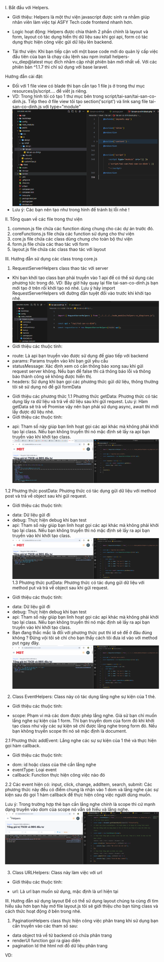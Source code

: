 I. Bắt đầu với Helpers.

- Giới thiệu: Helpers là một thư viện javascript được sinh ra nhằm giúp nhân viên làm việc tại ASFY Tech code frontend
nhanh hơn.

- Logic hoạt động: Helpers được chia thành 2 phần chính là layout và form, layout có tác dụng hiển thị dữ liệu sau khi
gọi api, form có tác dụng thực hiện công việc gửi dữ liệu lên backend.

- Tải thư viện: Khi bạn tiếp cận với một base code mới do quản lý cấp việc đầu tiên của bạn là chạy câu lệnh sau npm
install helpers-vu_diep@latest mục đích nhằm cập nhật phiên bản mới nhất về. Với các phiên bản ^1.1.7 thì chỉ sử dụng
với base laravel.

Hướng đẫn cài đặt:

- Đối với 1 file view có blade thì bạn cần tạo 1 file js ở trong thư mục resources/js/script.... để viết js riêng.
- VD: Trong hình tôi có tạo 1 thư mục bên trong script/tai-san/tai-san-co-dinh.js. Tiếp theo ở file view tôi tạo
section('script') và link sang file tai-san-co-dinh.js với type="module"
![alt text](image.png)
- Lưu ý: Các bạn nên tạo như trong hình để tránh bị lỗi nhé !

II. Tổng quan về các file trong thư viện

1. common.js file chứa các function dùng chung cho các dự án trước đó.
2. coreFunctions.js file chứa các function sử dụng cho thư viện
3. core.js file chứa các class dùng chung cho toàn bộ thư viện
4. form.js file chứa các thao tác với form
5. layout.js file chứa các class thao tác với layout

III. Hướng đẫn sử dụng các class trong core.js

1. RequestServerHelpers class thao tác với server

- Khi bạn khởi tạo class bạn phải truyền vào 1 api để có thể sử dụng các phương tức trong đó.
VD: Bây giờ hãy quay lại file tai-san-co-dinh.js bạn mới tạo ở trên rồi khởi tạo nó nhé. Lưu ý hãy import
RequestServerHelpers với đường đẫn tuyệt đối vào trước khi khởi tạo nhé.
![alt text](image-1.png)
- Giới thiệu các thuộc tính:

* route: Là api bạn truyền vào được sử dụng để giao tiếp với backend
* params: Params truyền vào khi bạn gửi yêu cầu
* statusMessage: Xác định xem có cần thông báo xong sau khi gửi request server không. Nếu bạn để false thì cả thông báo
lỗi và thông báo thành công sẽ không được hiển thị.
* headers: Sử dụng khi bạn gọi các phương thức gửi dữ liệu, thông thường tôi sẽ sử dụng nó để gửi formData

- Giới thiệu các phương thức
1.1 Phương thức getData: Phương thức có tác dụng lấy ra dữ liệu và trả về dữ liệu sau khi gửi request. Lưu ý: Hàm
getData sẽ trả về Promise vậy nên bạn phải sử dụng async, await thì mới lấy được dữ liệu nhé.
- Giới thiệu các thuộc tính:

* api: Tham số này giúp bạn linh hoạt gọi các api khác mà không phải khởi tạo lại class. Nếu bạn không truyền thì nó mặc
định sẽ lấy ra api bạn truyền vào khi khởi tạo class.
![alt text](image-2.png)

1.2 Phương thức postData: Phương thức có tác dụng gửi dữ liệu với method post và trả về object sau khi gửi request.

- Giới thiệu các thuộc tính:

* data: Dữ liệu gửi đi
* debug: Thực hiện debug khi bạn test
* api: Tham số này giúp bạn linh hoạt gọi các api khác mà không phải khởi tạo lại class. Nếu bạn không truyền thì nó mặc
định sẽ lấy ra api bạn truyền vào khi khởi tạo class.
![alt text](image-3.png)
1.3 Phương thức putData: Phương thức có tác dụng gửi dữ liệu với method put và trả về object sau khi gửi request.

- Giới thiệu các thuộc tính:

* data: Dữ liệu gửi đi
* debug: Thực hiện debug khi bạn test
* api: Tham số này giúp bạn linh hoạt gọi các api khác mà không phải khởi tạo lại class. Nếu bạn không truyền thì nó mặc
định sẽ lấy ra api bạn truyền vào khi khởi tạo class.
* Bạn đang thắc mắc là đối với phương thức put thì id sẽ để ở đâu đúng không ? Đừng vội tôi sẽ chỉ cho bạn thấy cách tôi
đưa id vào với method put ngay đây.
![alt text](image-4.png)

2. Class EventHelpers: Class này có tác dụng lắng nghe sự kiện của 1 thẻ.

- Giới thiệu các thuộc tính:

* scope: Phạm vi mà các dom được phép lắng nghe. Giả sử bạn chỉ muốn lắng nghe sự kiện của 1 form. Thì bạn truyền dom
của form đó khi khởi tạo class như vậy các sự kiện sẽ chỉ được lắng nghe trong form đó. Nếu bạn không truyền scope thì
nó sẽ mặc định là document.

2.1 Phương thức addEvent: Lắng nghe các sự sự kiện của 1 thẻ và thực hiện gọi hàm callback.

- Giới thiệu các thuộc tính:

* dom: id hoặc class của thẻ cần lắng nghe
* eventType: Loại event
* callback: Function thực hiện công việc nào đó

2.2 Các event hiện có: input, click, change, addItem, search, submit: Các phương thức này đều có điểm chung là nhận vào 1 dom và lắng nghe các sự kiện sau đó gọi 1 hàm callback để thực hiện công việc người dùng muốn.

Lưu ý:  Trong trường hợp thẻ bạn cần lắng nghe chính là scope thì cứ mạnh dạng truyền vào dom của
scope nó vẫn sẽ hiểu và lắng nghe.
![alt text](image-5.png)

3. Class URLHelpers: Class này làm việc với url

- Giới thiệu các thuộc tính:

* url: Là url bạn muốn sử dụng, mặc định là url hiện tại



III. Hướng đẫn sử dụng layout
Để có thể sử dụng layout chúng ta cùng đi tìm hiểu sâu hơn bạn hãy mở file layout.js tôi sẽ giới thiệu cho bạn từng
class và cách thức hoạt động ở bên trong nhé.

1. PaginationHelpers class thực hiện công việc phân trang khi sử dụng bạn cần truyền vào các tham số sau:

- data object trả về từ backend có chứa phân trang
- renderUI function gọi ra giao diện
- pagination Id thẻ html nơi đổ dữ liệu phân trang

VD:
